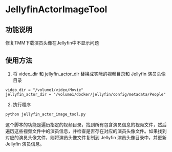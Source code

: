 # JellyfinActorImageTool

## 功能说明

修复TMM下载演员头像在Jellyfin中不显示问题

## 使用方法

1. 将 video_dir 和 jellyfin_actor_dir 替换成实际的视频目录和 Jellyfin 演员头像目录

```
video_dir = "/volume1/video/Movie"
jellyfin_actor_dir = "/volume1/docker/jellyfin/config/metadata/People"
```

2. 执行程序
```python
python jellyfin_actor_image_tool.py
```

这个脚本的功能是遍历指定的视频目录，找到所有包含演员信息的视频文件，然后遍历这些视频文件中的演员信息，并检查是否存在对应的演员头像文件。如果找到对应的演员头像文件，则将演员头像文件复制到 Jellyfin 演员头像目录中，并更新 Jellyfin 演员信息。